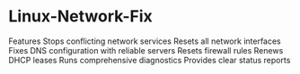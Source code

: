 # Linux-Network-Fix
Features Stops conflicting network services  Resets all network interfaces  Fixes DNS configuration with reliable servers  Resets firewall rules  Renews DHCP leases  Runs comprehensive diagnostics  Provides clear status reports
